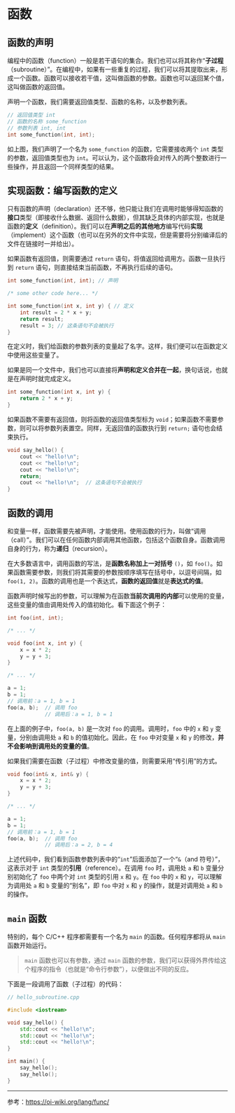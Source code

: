 # 函数

## 函数的声明

编程中的函数（function）一般是若干语句的集合。我们也可以将其称作“**子过程**（subroutine）”。在编程中，如果有一些重复的过程，我们可以将其提取出来，形成一个函数。函数可以接收若干值，这叫做函数的参数。函数也可以返回某个值，这叫做函数的返回值。

声明一个函数，我们需要返回值类型、函数的名称，以及参数列表。

```cpp
// 返回值类型 int
// 函数的名称 some_function
// 参数列表 int, int
int some_function(int, int);
```

如上图，我们声明了一个名为 `some_function` 的函数，它需要接收两个 `int` 类型的参数，返回值类型也为 `int`。可以认为，这个函数将会对传入的两个整数进行一些操作，并且返回一个同样类型的结果。

## 实现函数：编写函数的定义

只有函数的声明（declaration）还不够，他只能让我们在调用时能够得知函数的**接口**类型（即接收什么数据、返回什么数据），但其缺乏具体的内部实现，也就是函数的**定义**（definition）。我们可以在**声明之后的其他地方**编写代码**实现**（implement）这个函数（也可以在另外的文件中实现，但是需要将分别编译后的文件在链接时一并给出）。

如果函数有返回值，则需要通过 `return` 语句，将值返回给调用方。函数一旦执行到 `return` 语句，则直接结束当前函数，不再执行后续的语句。

```cpp
int some_function(int, int); // 声明

/* some other code here... */

int some_function(int x, int y) { // 定义
    int result = 2 * x + y;
    return result;
    result = 3; // 这条语句不会被执行
}
```

在定义时，我们给函数的参数列表的变量起了名字。这样，我们便可以在函数定义中使用这些变量了。

如果是同一个文件中，我们也可以直接将**声明和定义合并在一起**，换句话说，也就是在声明时就完成定义。

```cpp
int some_function(int x, int y) {
    return 2 * x + y;
}
```

如果函数不需要有返回值，则将函数的返回值类型标为 `void`；如果函数不需要参数，则可以将参数列表置空。同样，无返回值的函数执行到 `return;` 语句也会结束执行。

```cpp
void say_hello() {
    cout << "hello!\n";
    cout << "hello!\n";
    cout << "hello!\n";
    return;
    cout << "hello!\n";  // 这条语句不会被执行
}
```

## 函数的调用

和变量一样，函数需要先被声明，才能使用。使用函数的行为，叫做“调用（call）”。我们可以在任何函数内部调用其他函数，包括这个函数自身。函数调用自身的行为，称为**递归**（recursion）。

在大多数语言中，调用函数的写法，是**函数名称加上一对括号** `()`，如 `foo()`。如果函数需要参数，则我们将其需要的参数按顺序填写在括号中，以逗号间隔，如 `foo(1, 2)`。函数的调用也是一个表达式，**函数的返回值**就是**表达式的值**。

函数声明时候写出的参数，可以理解为在函数**当前次调用的内部**可以使用的变量，这些变量的值由调用处传入的值初始化。看下面这个例子：

```cpp
int foo(int, int);

/* ... */

void foo(int x, int y) {
    x = x * 2;
    y = y + 3;
}

/* ... */

a = 1;
b = 1;
// 调用前：a = 1, b = 1
foo(a, b);  // 调用 foo
            // 调用后：a = 1, b = 1
```

在上面的例子中，`foo(a, b)` 是一次对 `foo` 的调用。调用时，`foo` 中的 `x` 和 `y` 变量，分别由调用处 `a` 和 `b` 的值初始化。因此，在 `foo` 中对变量 `x` 和 `y` 的修改，**并不会影响到调用处的变量的值**。

如果我们需要在函数（子过程）中修改变量的值，则需要采用“传引用”的方式。

```cpp
void foo(int& x, int& y) {
    x = x * 2;
    y = y + 3;
}

/* ... */

a = 1;
b = 1;
// 调用前：a = 1, b = 1
foo(a, b);  // 调用 foo
            // 调用后：a = 2, b = 4
```

上述代码中，我们看到函数参数列表中的“`int`”后面添加了一个“`&`（and 符号）”，这表示对于 `int` 类型的**引用**（reference）。在调用 `foo` 时，调用处 `a` 和 `b` 变量分别初始化了 `foo` 中两个对 `int` 类型的引用 `x` 和 `y`。在 `foo` 中的 `x` 和 `y`，可以理解为调用处 `a` 和 `b` 变量的“别名”，即 `foo` 中对 `x` 和 `y` 的操作，就是对调用处 `a` 和 `b` 的操作。

## `main` 函数

特别的，每个 C/C++ 程序都需要有一个名为 `main` 的函数。任何程序都将从 `main` 函数开始运行。

> `main` 函数也可以有参数，通过 `main` 函数的参数，我们可以获得外界传给这个程序的指令（也就是“命令行参数”），以便做出不同的反应。

下面是一段调用了函数（子过程）的代码：

```cpp
// hello_subroutine.cpp

#include <iostream>

void say_hello() {
    std::cout << "hello!\n";
    std::cout << "hello!\n";
    std::cout << "hello!\n";
}

int main() {
    say_hello();
    say_hello();
}
```

---

参考：<https://oi-wiki.org/lang/func/>
